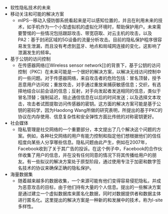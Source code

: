- 软性隐私技术的未来
- 移动关注和可能的解决方案
	- mIPS--移动入侵防御系统看起来是可以感知位置的，并且在利用未来的技术，如手机作为一个小型虚拟机的虚拟化环境时，帮助保护用户。未来需要警惕的一些情况包括跟踪攻击、带宽窃取、对云主机的攻击，以及PA2：基于封闭区域的5G设备的流量分析攻击。目前的隐私保护程序很容易发生泄漏，而且没有考虑到蓝牙、地点和局域网连接的变化，这影响了泄漏发生的频率。
- 基于公钥的访问控制
	- 在传感器网络([[Wireless sensor network]])的背景下，基于公钥的访问控制（PKC）在未来可能是一个很好的解决方案，以解决无线访问控制中的一些问题。对于传感器网络，来自攻击者的危险包括：冒名顶替，授予恶意用户访问权；重放攻击，对手通过重放来捕获敏感信息；交织，有选择地结合以前会话的信息；反射，对手向发起者发送相同的信息，类似于冒名顶替；强制延迟，阻止通信信息在以后的时间发送；以及选择文本攻击，攻击者试图提取访问传感器的密钥。这方面的解决方案可能是基于公钥的密码学，因为Haodong Wang所做的研究表明，所提出的基于PKC的协议在内存使用、信息复杂性和安全弹性方面比传统的对称密钥更好。
- 社会媒体
	- 隐私管理是社交网络的一个重要部分，本文提出了几个解决这个问题的方案。例如，各种社交网络的用户有能力控制和指定他们想根据他们的信任程度向某些人分享哪些信息。隐私问题由此产生，例如在2007年，Facebook收到了关于其广告的投诉。在这个例子中，Facebook的合作伙伴收集了用户的信息，并在没有任何同意的情况下将其传播给用户的朋友。有一些拟议的解决方案处于原型阶段，通过使用专注于加密和数字签名技术的协议来确保正确的隐私保护。
- 海量数据集
	- 随着越来越多的数据收集，一个来源可能有他们变得容易侵犯隐私，并成为恶意攻击的目标，由于他们持有大量的个人信息。提出的一些解决方案是通过建立一个虚拟数据库来匿名化数据，同时对数据提供者和数据主体进行匿名化。这里提出的解决方案是一种新的和发展中的技术，称为l-site多样性。